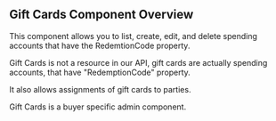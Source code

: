 ## Gift Cards Component Overview

This component allows you to list, create, edit, and delete spending accounts that have the RedemtionCode property.

Gift Cards is not a resource in our API, gift cards are actually spending accounts, that have "RedemptionCode" property.

It also allows assignments of gift cards to parties.

Gift Cards is a buyer specific admin component.